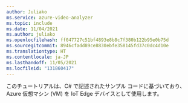 ```yaml
---
author: Juliako
ms.service: azure-video-analyzer
ms.topic: include
ms.date: 11/04/2021
ms.author: juliako
ms.openlocfilehash: ff047727c51bf4893e8b8c7f380b122b95e0b75d
ms.sourcegitcommit: 8946cfadd89ce8830ebfe358145fd37c0dc4d10e
ms.translationtype: HT
ms.contentlocale: ja-JP
ms.lasthandoff: 11/05/2021
ms.locfileid: "131860417"
---
```

このチュートリアルは、C# で記述されたサンプル コードに基づいており、Azure 仮想マシン (VM) を IoT Edge デバイスとして使用します。 
